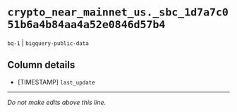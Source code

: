 # `crypto_near_mainnet_us._sbc_1d7a7c051b6a4b84aa4a52e0846d57b4`
`bq-1` | `bigquery-public-data`

## Column details
* [TIMESTAMP] `last_update`

-------------------------------------------------------------------------------
*Do not make edits above this line.*
